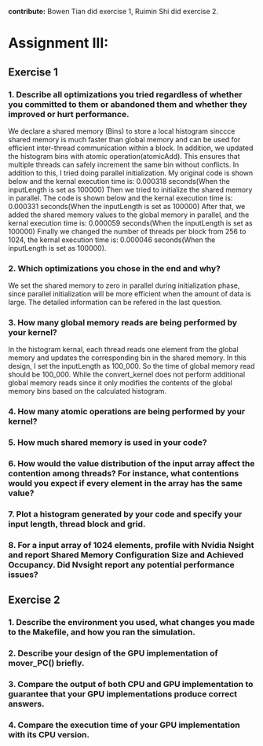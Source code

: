 **contribute:** Bowen Tian did exercise 1, Ruimin Shi did exercise 2.

# Assignment III:

## Exercise 1

### 1. Describe all optimizations you tried regardless of whether you committed to them or abandoned them and whether they improved or hurt performance. 

We declare a shared memory (Bins) to store a local histogram sinccce shared memory is much faster than global memory and can be used for efficient inter-thread communication within a block. In addition, we updated the histogram bins with atomic operation(atomicAdd). This ensures that multiple threads can safely increment the same bin without conflicts. 
In addition to this, I tried doing parallel initialization. My original code is shown below and the kernal execution time is: 0.000318 seconds(When the inputLength is set as 100000)
Then we tried to initialize the shared memory in parallel. The code is shown below and the kernal execution time is: 0.000331 seconds(When the inputLength is set as 100000)
After that, we added the shared memory values to the global memory in parallel, and the kernal execution time is: 0.000059 seconds(When the inputLength is set as 100000)
Finally we changed the number of threads per block from 256 to 1024, the kernal execution time is: 0.000046 seconds(When the inputLength is set as 100000).

### 2. Which optimizations you chose in the end and why? 
We set the shared memory to zero in parallel during initialization phase, since parallel initialization will be more efficient when the amount of data is large. The detailed information can be refered in the last question. 
### 3. How many global memory reads are being performed by your kernel? 
In the histogram kernal, each thread reads one element from the global memory and updates the corresponding bin in the shared memory. In this design, I set the inputLength as 100_000. So the time of global memory read should be 100_000.
While the convert_kernel does not perform additional global memory reads since it only modifies the contents of the global memory bins based on the calculated histogram.
### 4. How many atomic operations are being performed by your kernel? 
### 5. How much shared memory is used in your code?
### 6. How would the value distribution of the input array affect the contention among threads? For instance, what contentions would you expect if every element in the array has the same value?
### 7. Plot a histogram generated by your code and specify your input length, thread block and grid.
### 8. For a input array of 1024 elements, profile with Nvidia Nsight and report Shared Memory Configuration Size and Achieved Occupancy. Did Nvsight report any potential performance issues?

## Exercise 2
### 1. Describe the environment you used, what changes you made to the Makefile, and how you ran the simulation.
### 2. Describe your design of the GPU implementation of mover_PC() briefly. 
### 3. Compare the output of both CPU and GPU implementation to guarantee that your GPU implementations produce correct answers.
### 4. Compare the execution time of your GPU implementation with its CPU version.


